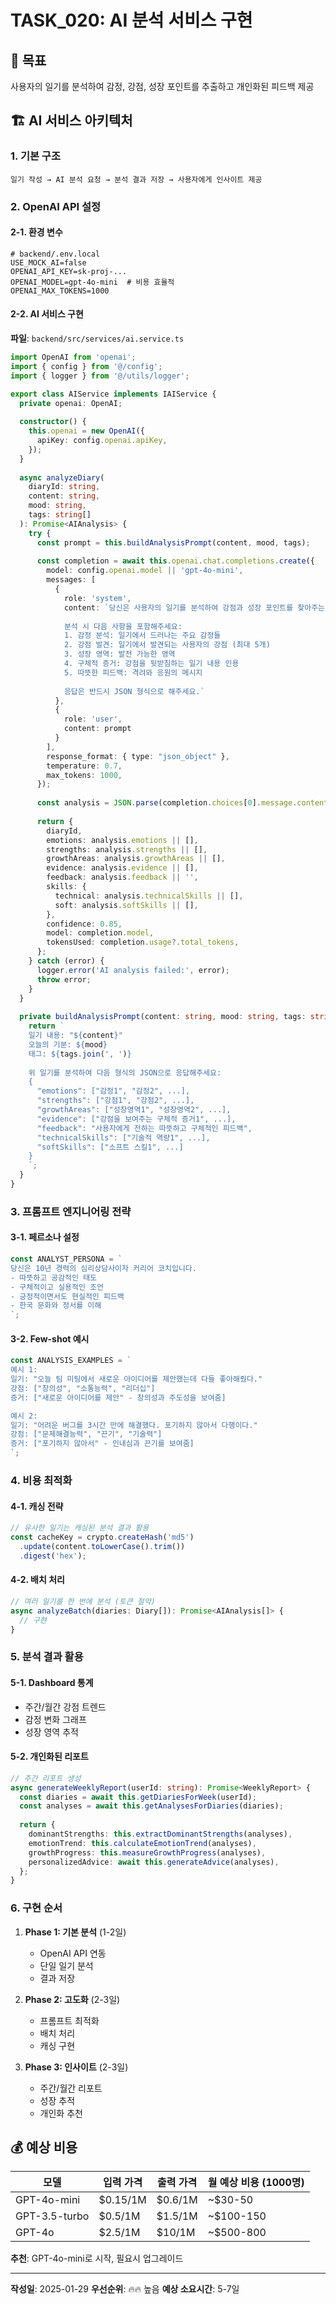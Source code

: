 # TASK_020: AI 분석 서비스 구현

## 🎯 목표
사용자의 일기를 분석하여 감정, 강점, 성장 포인트를 추출하고 개인화된 피드백 제공

## 🏗️ AI 서비스 아키텍처

### 1. 기본 구조
```
일기 작성 → AI 분석 요청 → 분석 결과 저장 → 사용자에게 인사이트 제공
```

### 2. OpenAI API 설정

#### 2-1. 환경 변수
```env
# backend/.env.local
USE_MOCK_AI=false
OPENAI_API_KEY=sk-proj-...
OPENAI_MODEL=gpt-4o-mini  # 비용 효율적
OPENAI_MAX_TOKENS=1000
```

#### 2-2. AI 서비스 구현
**파일**: `backend/src/services/ai.service.ts`
```typescript
import OpenAI from 'openai';
import { config } from '@/config';
import { logger } from '@/utils/logger';

export class AIService implements IAIService {
  private openai: OpenAI;
  
  constructor() {
    this.openai = new OpenAI({
      apiKey: config.openai.apiKey,
    });
  }
  
  async analyzeDiary(
    diaryId: string,
    content: string,
    mood: string,
    tags: string[]
  ): Promise<AIAnalysis> {
    try {
      const prompt = this.buildAnalysisPrompt(content, mood, tags);
      
      const completion = await this.openai.chat.completions.create({
        model: config.openai.model || 'gpt-4o-mini',
        messages: [
          {
            role: 'system',
            content: `당신은 사용자의 일기를 분석하여 강점과 성장 포인트를 찾아주는 전문 심리 상담사입니다.
            
            분석 시 다음 사항을 포함해주세요:
            1. 감정 분석: 일기에서 드러나는 주요 감정들
            2. 강점 발견: 일기에서 발견되는 사용자의 강점 (최대 5개)
            3. 성장 영역: 발전 가능한 영역
            4. 구체적 증거: 강점을 뒷받침하는 일기 내용 인용
            5. 따뜻한 피드백: 격려와 응원의 메시지
            
            응답은 반드시 JSON 형식으로 해주세요.`
          },
          {
            role: 'user',
            content: prompt
          }
        ],
        response_format: { type: "json_object" },
        temperature: 0.7,
        max_tokens: 1000,
      });
      
      const analysis = JSON.parse(completion.choices[0].message.content!);
      
      return {
        diaryId,
        emotions: analysis.emotions || [],
        strengths: analysis.strengths || [],
        growthAreas: analysis.growthAreas || [],
        evidence: analysis.evidence || [],
        feedback: analysis.feedback || '',
        skills: {
          technical: analysis.technicalSkills || [],
          soft: analysis.softSkills || [],
        },
        confidence: 0.85,
        model: completion.model,
        tokensUsed: completion.usage?.total_tokens,
      };
    } catch (error) {
      logger.error('AI analysis failed:', error);
      throw error;
    }
  }
  
  private buildAnalysisPrompt(content: string, mood: string, tags: string[]): string {
    return `
    일기 내용: "${content}"
    오늘의 기분: ${mood}
    태그: ${tags.join(', ')}
    
    위 일기를 분석하여 다음 형식의 JSON으로 응답해주세요:
    {
      "emotions": ["감정1", "감정2", ...],
      "strengths": ["강점1", "강점2", ...],
      "growthAreas": ["성장영역1", "성장영역2", ...],
      "evidence": ["강점을 보여주는 구체적 증거1", ...],
      "feedback": "사용자에게 전하는 따뜻하고 구체적인 피드백",
      "technicalSkills": ["기술적 역량1", ...],
      "softSkills": ["소프트 스킬1", ...]
    }
    `;
  }
}
```

### 3. 프롬프트 엔지니어링 전략

#### 3-1. 페르소나 설정
```typescript
const ANALYST_PERSONA = `
당신은 10년 경력의 심리상담사이자 커리어 코치입니다.
- 따뜻하고 공감적인 태도
- 구체적이고 실용적인 조언
- 긍정적이면서도 현실적인 피드백
- 한국 문화와 정서를 이해
`;
```

#### 3-2. Few-shot 예시
```typescript
const ANALYSIS_EXAMPLES = `
예시 1:
일기: "오늘 팀 미팅에서 새로운 아이디어를 제안했는데 다들 좋아해줬다."
강점: ["창의성", "소통능력", "리더십"]
증거: ["새로운 아이디어를 제안" - 창의성과 주도성을 보여줌]

예시 2:
일기: "어려운 버그를 3시간 만에 해결했다. 포기하지 않아서 다행이다."
강점: ["문제해결능력", "끈기", "기술력"]
증거: ["포기하지 않아서" - 인내심과 끈기를 보여줌]
`;
```

### 4. 비용 최적화

#### 4-1. 캐싱 전략
```typescript
// 유사한 일기는 캐싱된 분석 결과 활용
const cacheKey = crypto.createHash('md5')
  .update(content.toLowerCase().trim())
  .digest('hex');
```

#### 4-2. 배치 처리
```typescript
// 여러 일기를 한 번에 분석 (토큰 절약)
async analyzeBatch(diaries: Diary[]): Promise<AIAnalysis[]> {
  // 구현
}
```

### 5. 분석 결과 활용

#### 5-1. Dashboard 통계
- 주간/월간 강점 트렌드
- 감정 변화 그래프
- 성장 영역 추적

#### 5-2. 개인화된 리포트
```typescript
// 주간 리포트 생성
async generateWeeklyReport(userId: string): Promise<WeeklyReport> {
  const diaries = await this.getDiariesForWeek(userId);
  const analyses = await this.getAnalysesForDiaries(diaries);
  
  return {
    dominantStrengths: this.extractDominantStrengths(analyses),
    emotionTrend: this.calculateEmotionTrend(analyses),
    growthProgress: this.measureGrowthProgress(analyses),
    personalizedAdvice: await this.generateAdvice(analyses),
  };
}
```

### 6. 구현 순서

1. **Phase 1: 기본 분석** (1-2일)
   - OpenAI API 연동
   - 단일 일기 분석
   - 결과 저장

2. **Phase 2: 고도화** (2-3일)
   - 프롬프트 최적화
   - 배치 처리
   - 캐싱 구현

3. **Phase 3: 인사이트** (2-3일)
   - 주간/월간 리포트
   - 성장 추적
   - 개인화 추천

## 💰 예상 비용

| 모델 | 입력 가격 | 출력 가격 | 월 예상 비용 (1000명) |
|------|-----------|-----------|---------------------|
| GPT-4o-mini | $0.15/1M | $0.6/1M | ~$30-50 |
| GPT-3.5-turbo | $0.5/1M | $1.5/1M | ~$100-150 |
| GPT-4o | $2.5/1M | $10/1M | ~$500-800 |

**추천**: GPT-4o-mini로 시작, 필요시 업그레이드

---

**작성일**: 2025-01-29
**우선순위**: 🔥🔥 높음
**예상 소요시간**: 5-7일